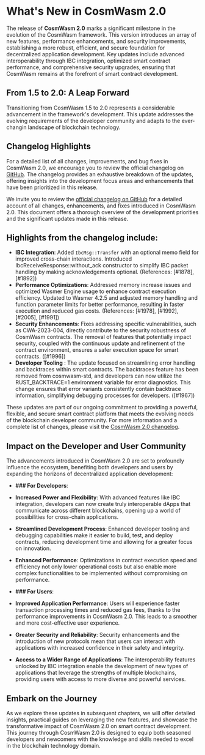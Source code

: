 # What's New in CosmWasm 2.0

The release of **CosmWasm 2.0** marks a significant milestone in the evolution of the CosmWasm framework. This version introduces an array of new features, performance enhancements, and security improvements, establishing a more robust, efficient, and secure foundation for decentralized application development. Key updates include advanced interoperability through IBC integration, optimized smart contract performance, and comprehensive security upgrades, ensuring that CosmWasm remains at the forefront of smart contract development.

## From 1.5 to 2.0: A Leap Forward

Transitioning from CosmWasm 1.5 to 2.0 represents a considerable advancement in the framework's development. This update addresses the evolving requirements of the developer community and adapts to the ever-changin landscape of blockchain technology.

## Changelog Highlights

For a detailed list of all changes, improvements, and bug fixes in CosmWasm 2.0, we encourage you to review the official changelog on [GitHub](https://github.com/CosmWasm/cosmwasm/blob/main/CHANGELOG.md). The changelog provides an exhaustive breakdown of the updates, offering insights into the development focus areas and enhancements that have been prioritized in this release.

We invite you to review the [official changelog on GitHub](https://github.com/CosmWasm/cosmwasm/blob/main/CHANGELOG.md) for a detailed account of all changes, enhancements, and fixes introduced in CosmWasm 2.0. This document offers a thorough overview of the development priorities and the significant updates made in this release.


## Highlights from the changelog include:

- **IBC Integration**: Added `IbcMsg::Transfer` with an optional memo field for improved cross-chain interactions. Introduced IbcReceiveResponse::without_ack constructor to simplify IBC packet handling by making acknowledgements optional. (References: [#1878], [#1892])
- **Performance Optimizations**: Addressed memory increase issues and optimized Wasmer Engine usage to enhance contract execution efficiency. Updated to Wasmer 4.2.5 and adjusted memory handling and function parameter limits for better performance, resulting in faster execution and reduced gas costs. (References: [#1978], [#1992], [#2005], [#1991])
- **Security Enhancements**: Fixes addressing specific vulnerabilities, such as CWA-2023-004, directly contribute to the security robustness of CosmWasm contracts. The removal of features that potentially impact security, coupled with the continuous update and refinement of the contract environment, ensures a safer execution space for smart contracts. ([#1996])
- **Developer Tooling** : The update focused on streamlining error handling and backtraces within smart contracts. The backtraces feature has been removed from cosmwasm-std, and developers can now utilize the RUST_BACKTRACE=1 environment variable for error diagnostics. This change ensures that error variants consistently contain backtrace information, simplifying debugging processes for developers. ([#1967])

These updates are part of our ongoing commitment to providing a powerful, flexible, and secure smart contract platform that meets the evolving needs of the blockchain developer community. For more information and a complete list of changes, please visit the [CosmWasm 2.0 changelog](https://github.com/CosmWasm/cosmwasm/blob/main/CHANGELOG.md).

## Impact on the Developer and User Community

The advancements introduced in CosmWasm 2.0 are set to profoundly influence the ecosystem, benefiting both developers and users by expanding the horizons of decentralized application development:

- **### For Developers**:

- **Increased Power and Flexibility**: With advanced features like IBC integration, developers can now create truly interoperable dApps that communicate across different blockchains, opening up a world of possibilities for cross-chain applications.
- **Streamlined Development Process**: Enhanced developer tooling and debugging capabilities make it easier to build, test, and deploy contracts, reducing development time and allowing for a greater focus on innovation.
- **Enhanced Performance**: Optimizations in contract execution speed and efficiency not only lower operational costs but also enable more complex functionalities to be implemented without compromising on performance.

- **### For Users**:

- **Improved Application Performance**: Users will experience faster transaction processing times and reduced gas fees, thanks to the performance improvements in CosmWasm 2.0. This leads to a smoother and more cost-effective user experience.
- **Greater Security and Reliability**: Security enhancements and the introduction of new protocols mean that users can interact with applications with increased confidence in their safety and integrity.
- **Access to a Wider Range of Applications**: The interoperability features unlocked by IBC integration enable the development of new types of applications that leverage the strengths of multiple blockchains, providing users with access to more diverse and powerful services.

## Embark on the Journey

As we explore these updates in subsequent chapters, we will offer detailed insights, practical guides on leveraging the new features, and showcase the transformative impact of CosmWasm 2.0 on smart contract development. This journey through CosmWasm 2.0 is designed to equip both seasoned developers and newcomers with the knowledge and skills needed to excel in the blockchain technology domain.


